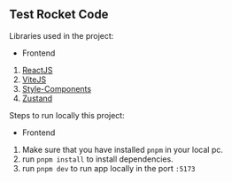 ## Test Rocket Code

Libraries used in the project:
- Frontend
1. [ReactJS](https://react.dev/)
2. [ViteJS](https://vitejs.dev/)
3. [Style-Components](https://styled-components.com/)
4. [Zustand](https://zustand-demo.pmnd.rs/)

Steps to run locally this project:

- Frontend
1. Make sure that you have installed `pnpm` in your local pc.
2. run `pnpm install` to install dependencies.
3. run `pnpm dev` to run app locally in the port `:5173`
